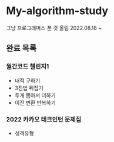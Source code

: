 # My-algorithm-study
그냥 프로그래머스 푼 것 올림
2022.08.18 ~

## 완료 목록

### 월간코드 챌린지1
- 내적 구하기
- 3진법 뒤집기
- 두개 뽑아서 더하기
- 이진 변환 반복하기

### 2022 카카오 테크인턴 문제집
- 성격유형
